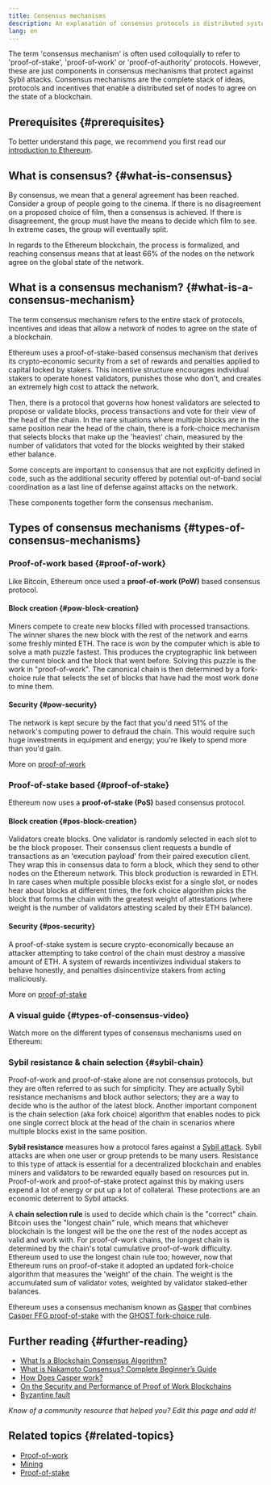 ```yaml
---
title: Consensus mechanisms
description: An explanation of consensus protocols in distributed systems and the role they play in Ethereum.
lang: en
---
```


The term 'consensus mechanism' is often used colloquially to refer to 'proof-of-stake', 'proof-of-work' or 'proof-of-authority' protocols. However, these are just components in consensus mechanisms that protect against Sybil attacks. Consensus mechanisms are the complete stack of ideas, protocols and incentives that enable a distributed set of nodes to agree on the state of a blockchain.

## Prerequisites {#prerequisites}

To better understand this page, we recommend you first read our [introduction to Ethereum](/developers/docs/intro-to-ethereum/).

## What is consensus? {#what-is-consensus}

By consensus, we mean that a general agreement has been reached. Consider a group of people going to the cinema. If there is no disagreement on a proposed choice of film, then a consensus is achieved. If there is disagreement, the group must have the means to decide which film to see. In extreme cases, the group will eventually split.

In regards to the Ethereum blockchain, the process is formalized, and reaching consensus means that at least 66% of the nodes on the network agree on the global state of the network.

## What is a consensus mechanism? {#what-is-a-consensus-mechanism}

The term consensus mechanism refers to the entire stack of protocols, incentives and ideas that allow a network of nodes to agree on the state of a blockchain.

Ethereum uses a proof-of-stake-based consensus mechanism that derives its crypto-economic security from a set of rewards and penalties applied to capital locked by stakers. This incentive structure encourages individual stakers to operate honest validators, punishes those who don't, and creates an extremely high cost to attack the network.

Then, there is a protocol that governs how honest validators are selected to propose or validate blocks, process transactions and vote for their view of the head of the chain. In the rare situations where multiple blocks are in the same position near the head of the chain, there is a fork-choice mechanism that selects blocks that make up the 'heaviest' chain, measured by the number of validators that voted for the blocks weighted by their staked ether balance.

Some concepts are important to consensus that are not explicitly defined in code, such as the additional security offered by potential out-of-band social coordination as a last line of defense against attacks on the network.

These components together form the consensus mechanism.

## Types of consensus mechanisms {#types-of-consensus-mechanisms}

### Proof-of-work based {#proof-of-work}

Like Bitcoin, Ethereum once used a **proof-of-work (PoW)** based consensus protocol.

#### Block creation {#pow-block-creation}

Miners compete to create new blocks filled with processed transactions. The winner shares the new block with the rest of the network and earns some freshly minted ETH. The race is won by the computer which is able to solve a math puzzle fastest. This produces the cryptographic link between the current block and the block that went before. Solving this puzzle is the work in "proof-of-work". The canonical chain is then determined by a fork-choice rule that selects the set of blocks that have had the most work done to mine them.

#### Security {#pow-security}

The network is kept secure by the fact that you'd need 51% of the network's computing power to defraud the chain. This would require such huge investments in equipment and energy; you're likely to spend more than you'd gain.

More on [proof-of-work](/developers/docs/consensus-mechanisms/pow/)

### Proof-of-stake based {#proof-of-stake}

Ethereum now uses a **proof-of-stake (PoS)** based consensus protocol.

#### Block creation {#pos-block-creation}

Validators create blocks. One validator is randomly selected in each slot to be the block proposer. Their consensus client requests a bundle of transactions as an 'execution payload' from their paired execution client. They wrap this in consensus data to form a block, which they send to other nodes on the Ethereum network. This block production is rewarded in ETH. In rare cases when multiple possible blocks exist for a single slot, or nodes hear about blocks at different times, the fork choice algorithm picks the block that forms the chain with the greatest weight of attestations (where weight is the number of validators attesting scaled by their ETH balance).

#### Security {#pos-security}

A proof-of-stake system is secure crypto-economically because an attacker attempting to take control of the chain must destroy a massive amount of ETH. A system of rewards incentivizes individual stakers to behave honestly, and penalties disincentivize stakers from acting maliciously.

More on [proof-of-stake](/developers/docs/consensus-mechanisms/pos/)

### A visual guide {#types-of-consensus-video}

Watch more on the different types of consensus mechanisms used on Ethereum:

<YouTube id="ojxfbN78WFQ" />

### Sybil resistance & chain selection {#sybil-chain}

Proof-of-work and proof-of-stake alone are not consensus protocols, but they are often referred to as such for simplicity. They are actually Sybil resistance mechanisms and block author selectors; they are a way to decide who is the author of the latest block. Another important component is the chain selection (aka fork choice) algorithm that enables nodes to pick one single correct block at the head of the chain in scenarios where multiple blocks exist in the same position.

**Sybil resistance** measures how a protocol fares against a [Sybil attack](https://wikipedia.org/wiki/Sybil_attack). Sybil attacks are when one user or group pretends to be many users. Resistance to this type of attack is essential for a decentralized blockchain and enables miners and validators to be rewarded equally based on resources put in. Proof-of-work and proof-of-stake protect against this by making users expend a lot of energy or put up a lot of collateral. These protections are an economic deterrent to Sybil attacks.

A **chain selection rule** is used to decide which chain is the "correct" chain. Bitcoin uses the "longest chain" rule, which means that whichever blockchain is the longest will be the one the rest of the nodes accept as valid and work with. For proof-of-work chains, the longest chain is determined by the chain's total cumulative proof-of-work difficulty. Ethereum used to use the longest chain rule too; however, now that Ethereum runs on proof-of-stake it adopted an updated fork-choice algorithm that measures the 'weight' of the chain. The weight is the accumulated sum of validator votes, weighted by validator staked-ether balances.

Ethereum uses a consensus mechanism known as [Gasper](/developers/docs/consensus-mechanisms/pos/gasper/) that combines [Casper FFG proof-of-stake](https://arxiv.org/abs/1710.09437) with the [GHOST fork-choice rule](https://arxiv.org/abs/2003.03052).

## Further reading {#further-reading}

- [What Is a Blockchain Consensus Algorithm?](https://academy.binance.com/en/articles/what-is-a-blockchain-consensus-algorithm)
- [What is Nakamoto Consensus? Complete Beginner’s Guide](https://blockonomi.com/nakamoto-consensus/)
- [How Does Casper work?](https://medium.com/unitychain/intro-to-casper-ffg-9ed944d98b2d)
- [On the Security and Performance of Proof of Work Blockchains](https://eprint.iacr.org/2016/555.pdf)
- [Byzantine fault](https://en.wikipedia.org/wiki/Byzantine_fault)

_Know of a community resource that helped you? Edit this page and add it!_

## Related topics {#related-topics}

- [Proof-of-work](/developers/docs/consensus-mechanisms/pow/)
- [Mining](/developers/docs/consensus-mechanisms/pow/mining/)
- [Proof-of-stake](/developers/docs/consensus-mechanisms/pos/)
